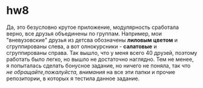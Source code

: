 # hw8
Да, это безусловно крутое приложение, модулярность сработала верно, все друзья объединены по группам. Например, мои "вневузовские" друзья из детсва обозначены **лиловым цветом** и сгруппированы слева, а вот олнокурсники - **салатовые** и сгруппированы справа. Так вышло, что у меня всего 40 друзей, поэтому работать было легко, но вышло не достаточно наглядно. Тем не менее, я попыталась сделать бонусное задание, но ничего не поняла, так что *не обращайте,пожалуйста, внимания* на все эти папки и прочие репозитории, в которых я тестила данное задание.
